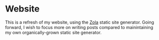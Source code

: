 # Website
This is a refresh of my website, using the [Zola](https://www.getzola.org)
static site generator. Going forward, I wish to focus more on writing posts
compared to mainintaining my own organically-grown static site generator.
